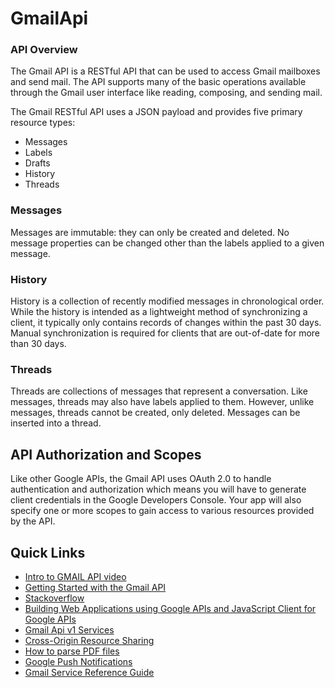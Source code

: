 # GmailApi
### API Overview

The Gmail API is a RESTful API that can be used to access Gmail mailboxes and send mail.  The API supports many of the basic operations available through the Gmail user interface like reading, composing, and sending mail.

The Gmail RESTful API uses a JSON payload and provides five primary resource types:
- Messages
- Labels
- Drafts
- History 
- Threads

### Messages
Messages are immutable: they can only be created and deleted.  No message properties can be changed other than the labels applied to a given message.

### History
History is a collection of recently modified messages in chronological order. While the history is intended as a lightweight method of synchronizing a client, it typically only contains records of changes within the past 30 days.
Manual synchronization is required for clients that are out-of-date for more than 30 days.

### Threads
Threads are collections of messages that represent a conversation.  Like messages, threads may also have labels applied to them. However, unlike messages, threads cannot be created, only deleted.  Messages can be inserted into a thread.

## API Authorization and Scopes

Like other Google APIs, the Gmail API uses OAuth 2.0 to handle authentication and authorization which means you will have to generate client credentials in the Google Developers Console.  Your app will also specify one or more scopes to gain access to various resources provided by the API.

## Quick Links

 * [Intro to GMAIL API video](https://www.youtube.com/watch?v=UhdiQmS3kDs)
 * [Getting Started with the Gmail API](https://developers.google.com/gmail/api/?utm_source=gdev-yt&utm_medium=video&utm_term=gmail&utm_content=19&utm_campaign=io-14)
 * [Stackoverflow](http://stackoverflow.com/questions/tagged/gmail-api?utm_source=gdev-yt&utm_medium=video&utm_term=gmail&utm_content=19&utm_campaign=io-14)
 * [Building Web Applications using Google APIs and JavaScript Client for Google APIs](https://www.youtube.com/watch?v=Z9uhYIzaiHI)
 * [Gmail Api v1 Services](https://developers.google.com/apis-explorer/?hl=en_US#p/gmail/v1/)
 * [Cross-Origin Resource Sharing](https://www.w3.org/TR/cors/)
 * [How to parse PDF files](https://thomaslevine.com/!/parsing-pdfs/)
 * [Google Push Notifications](https://developers.google.com/gmail/api/guides/push)
 * [Gmail Service Reference Guide](https://developers.google.com/apps-script/reference/gmail/)
